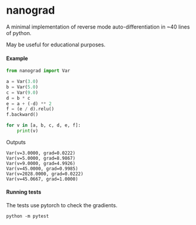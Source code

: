 # nanograd
A minimal implementation of reverse mode auto-differentiation in ~40 lines of python.

May be useful for educational purposes. 

#### Example
```python
from nanograd import Var

a = Var(3.0)
b = Var(5.0)
c = Var(9.0)
d = b * c
e = a + (-d) ** 2
f = (e / d).relu()
f.backward()

for v in [a, b, c, d, e, f]:
    print(v)
```
Outputs 
```
Var(v=3.0000, grad=0.0222)
Var(v=5.0000, grad=8.9867)
Var(v=9.0000, grad=4.9926)
Var(v=45.0000, grad=0.9985)
Var(v=2028.0000, grad=0.0222)
Var(v=45.0667, grad=1.0000)
```

#### Running tests
The tests use pytorch to check the gradients.

`python -m pytest`

